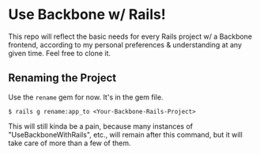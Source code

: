 Use Backbone w/ Rails!
====================== 

This repo will reflect the basic needs for every Rails project w/ a Backbone frontend, according to my personal preferences & understanding at any given time. Feel free to clone it. 

Renaming the Project 
--------------------

Use the `rename` gem for now. It's in the gem file. 

    $ rails g rename:app_to <Your-Backbone-Rails-Project>

This will still kinda be a pain, because many instances of "UseBackboneWithRails", etc., will remain after this command, but it will take care of more than a few of them. 